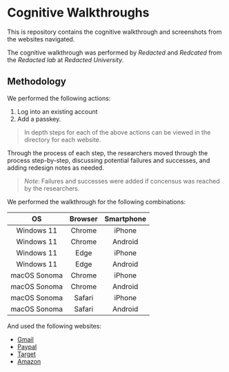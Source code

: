 # Cognitive Walkthroughs

This is repository contains the cognitive walkthrough and screenshots from the websites navigated.

The cognitive walkthrough was performed by *Redacted* and *Redcated* from the *Redacted lab* at *Redacted University*.

## Methodology

We performed the following actions:

1. Log into an existing account 
2. Add a passkey.

> In depth steps for each of the above actions can be viewed in the directory for each website. 

Through the process of each step, the researchers moved through the process step-by-step, discussing potential failures and successes, and adding redesign notes as needed.

> *Note*: Failures and successes were added if concensus was reached by the researchers.

We performed the walkthrough for the following combinations:

| OS  | Browser | Smartphone |
| :---: | :-------: | :----------: |
| Windows 11 | Chrome | iPhone |
| Windows 11 | Chrome | Android |
| Windows 11 | Edge | iPhone |
| Windows 11 | Edge | Android |
| macOS Sonoma  | Chrome | iPhone |
| macOS Sonoma  | Chrome | Android |
| macOS Sonoma  | Safari | iPhone |
| macOS Sonoma  | Safari | Android |

And used the following websites:

- [Gmail](gmail)
- [Paypal](paypal)
- [Target](target)
- [Amazon](amazon)
